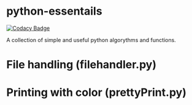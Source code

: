 # python-essentails

[![Codacy Badge](https://api.codacy.com/project/badge/Grade/fb8bedc284324df8bbcb5f1a7d98f3f9)](https://www.codacy.com/app/phyyyl/py-essentails?utm_source=github.com&utm_medium=referral&utm_content=phyyyl/py-essentails&utm_campaign=badger)

A collection of simple and useful python algorythms and functions.

# File handling (filehandler.py)

# Printing with color (prettyPrint.py)
